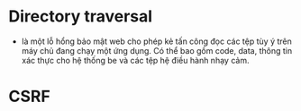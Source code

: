 # Directory traversal 

- là một lỗ hổng bảo mật web cho phép kẻ tấn công đọc các tệp tùy ý trên máy chủ đang chạy một ứng dụng. Có thể bao gồm code, data, thông tin xác thực cho hệ thống be và các tệp hệ điều hành nhạy cảm. 

# CSRF
